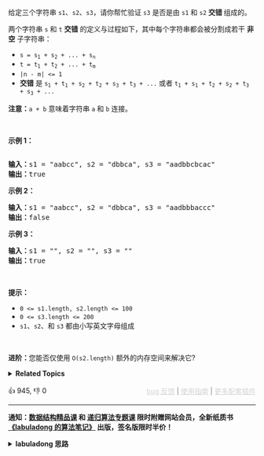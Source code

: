<p>给定三个字符串&nbsp;<code>s1</code>、<code>s2</code>、<code>s3</code>，请你帮忙验证&nbsp;<code>s3</code>&nbsp;是否是由&nbsp;<code>s1</code>&nbsp;和&nbsp;<code>s2</code><em> </em><strong>交错 </strong>组成的。</p>

<p>两个字符串 <code>s</code> 和 <code>t</code> <strong>交错</strong> 的定义与过程如下，其中每个字符串都会被分割成若干 <strong>非空</strong> 子字符串：</p>

<ul> 
 <li><code>s = s<sub>1</sub> + s<sub>2</sub> + ... + s<sub>n</sub></code></li> 
 <li><code>t = t<sub>1</sub> + t<sub>2</sub> + ... + t<sub>m</sub></code></li> 
 <li><code>|n - m| &lt;= 1</code></li> 
 <li><strong>交错</strong> 是 <code>s<sub>1</sub> + t<sub>1</sub> + s<sub>2</sub> + t<sub>2</sub> + s<sub>3</sub> + t<sub>3</sub> + ...</code> 或者 <code>t<sub>1</sub> + s<sub>1</sub> + t<sub>2</sub> + s<sub>2</sub> + t<sub>3</sub> + s<sub>3</sub> + ...</code></li> 
</ul>

<p><strong>注意：</strong><code>a + b</code> 意味着字符串 <code>a</code> 和 <code>b</code> 连接。</p>

<p>&nbsp;</p>

<p><strong>示例 1：</strong></p> 
<img alt="" src="https://assets.leetcode.com/uploads/2020/09/02/interleave.jpg" /> 
<pre>
<strong>输入：</strong>s1 = "aabcc", s2 = "dbbca", s3 = "aadbbcbcac"
<strong>输出：</strong>true
</pre>

<p><strong>示例 2：</strong></p>

<pre>
<strong>输入：</strong>s1 = "aabcc", s2 = "dbbca", s3 = "aadbbbaccc"
<strong>输出：</strong>false
</pre>

<p><strong>示例 3：</strong></p>

<pre>
<strong>输入：</strong>s1 = "", s2 = "", s3 = ""
<strong>输出：</strong>true
</pre>

<p>&nbsp;</p>

<p><strong>提示：</strong></p>

<ul> 
 <li><code>0 &lt;= s1.length, s2.length &lt;= 100</code></li> 
 <li><code>0 &lt;= s3.length &lt;= 200</code></li> 
 <li><code>s1</code>、<code>s2</code>、和 <code>s3</code> 都由小写英文字母组成</li> 
</ul>

<p>&nbsp;</p>

<p><strong>进阶：</strong>您能否仅使用 <code>O(s2.length)</code> 额外的内存空间来解决它?</p>

<details><summary><strong>Related Topics</strong></summary>字符串 | 动态规划</details><br>

<div>👍 945, 👎 0<span style='float: right;'><span style='color: gray;'><a href='https://github.com/labuladong/fucking-algorithm/discussions/939' target='_blank' style='color: lightgray;text-decoration: underline;'>bug 反馈</a> | <a href='https://labuladong.gitee.io/article/fname.html?fname=jb插件简介' target='_blank' style='color: lightgray;text-decoration: underline;'>使用指南</a> | <a href='https://labuladong.github.io/algo/images/others/%E5%85%A8%E5%AE%B6%E6%A1%B6.jpg' target='_blank' style='color: lightgray;text-decoration: underline;'>更多配套插件</a></span></span></div>

<div id="labuladong"><hr>

**通知：[数据结构精品课](https://aep.h5.xeknow.com/s/1XJHEO) 和 [递归算法专题课](https://aep.xet.tech/s/3YGcq3) 限时附赠网站会员，全新纸质书[《labuladong 的算法笔记》](https://labuladong.gitee.io/algo/images/book/book_intro_qrcode.jpg) 出版，签名版限时半价！**

<details><summary><strong>labuladong 思路</strong></summary>

## 基本思路

如果你看过前文 [单链表六大解题套路](https://appktavsiei5995.pc.xiaoe-tech.com/detail/i_629e1210e4b01a4852089b26/1) 中讲解的 [21. 合并两个有序链表](/problems/merge-two-sorted-lists) 就会发现，题目巴拉巴拉说了一大堆，**实则就是一个使用双指针技巧合并两个字符串的过程**。

双指针的大致逻辑如下：

```java
int i = 0, j = 0;
for (int k = 0; k < s3.length; k++) {
    if (s1[i] == s3[k]) {
        i++;
    } else if (s2[j] == s3[k]) {
        j++;
    }
}
assert i == s1.length() && j == s2.length();
```

但本题跟普通的数组/链表双指针技巧不同的是，这里需要穷举所有情况。比如 `s1[i], s2[j]` 都能匹配 `s3[k]` 的时候，到底应该让谁来匹配，才能完全合并出 `s3` 呢？

回答这个问题很简单，我不知道让谁来，那就都来试一遍好了，前文 [经典动态规划：最长公共子序列](https://appktavsiei5995.pc.xiaoe-tech.com/detail/i_6298793ae4b09dda12708be8/1) 和 [经典动态规划：编辑距离](https://labuladong.github.io/article/fname.html?fname=编辑距离) 都处理过类似的情况。

所以本题肯定需要一个递归函数来穷举双指针的匹配过程，然后用一个备忘录消除递归过程中的重叠子问题，也就能写出自顶向下的递归的动态规划解法了。

**标签：[动态规划](https://mp.weixin.qq.com/mp/appmsgalbum?__biz=MzAxODQxMDM0Mw==&action=getalbum&album_id=1318881141113536512)，[双指针](https://mp.weixin.qq.com/mp/appmsgalbum?__biz=MzAxODQxMDM0Mw==&action=getalbum&album_id=2120596033251475465)**

## 解法代码

提示：🟢 标记的是我写的解法代码，🤖 标记的是 chatGPT 翻译的多语言解法代码。如有错误，可以 [点这里](https://github.com/labuladong/fucking-algorithm/issues/1113) 反馈和修正。

<div class="tab-panel"><div class="tab-nav">
<button data-tab-item="cpp" class="tab-nav-button btn " data-tab-group="default" onclick="switchTab(this)">cpp🤖</button>

<button data-tab-item="python" class="tab-nav-button btn " data-tab-group="default" onclick="switchTab(this)">python🤖</button>

<button data-tab-item="java" class="tab-nav-button btn active" data-tab-group="default" onclick="switchTab(this)">java🟢</button>

<button data-tab-item="go" class="tab-nav-button btn " data-tab-group="default" onclick="switchTab(this)">go🤖</button>

<button data-tab-item="javascript" class="tab-nav-button btn " data-tab-group="default" onclick="switchTab(this)">javascript🤖</button>
</div><div class="tab-content">
<div data-tab-item="cpp" class="tab-item " data-tab-group="default"><div class="highlight">

```cpp
// 注意：cpp 代码由 chatGPT🤖 根据我的 java 代码翻译，旨在帮助不同背景的读者理解算法逻辑。
// 本代码已经通过力扣的测试用例，应该可直接成功提交。

class Solution {
public:
    bool isInterleave(string s1, string s2, string s3) {
        int m = s1.length(), n = s2.length();
        // 如果长度对不上，必然不可能
        if (m + n != s3.length()) {
            return false;
        }
        // 备忘录，其中 -1 代表未计算，0 代表 false，1 代表 true
        memo = vector<vector<int>>(m + 1, vector<int>(n + 1, -1));
        return dp(s1, 0, s2, 0, s3);
    }

    // 定义：计算 s1[i..] 和 s2[j..] 是否能组合出 s3[i+j..]
    bool dp(string& s1, int i, string& s2, int j, string& s3) {
        int k = i + j;
        // base case，s3 构造完成
        if (k == s3.length()) {
            return true;
        }
        // 查备忘录，如果已经计算过，直接返回
        if (memo[i][j] != -1) {
            return memo[i][j] == 1 ? true : false;
        }

        bool res = false;
        // 如果，s1[i] 可以匹配 s3[k]，那么填入 s1[i] 试一下
        if (i < s1.length() && s1[i] == s3[k]) {
            res = dp(s1, i + 1, s2, j, s3);
        }
        // 如果，s1[i] 匹配不了，s2[j] 可以匹配，那么填入 s2[j] 试一下
        if (j < s2.length() && s2[j] == s3[k]) {
            res = res || dp(s1, i, s2, j + 1, s3);
        }
        // 如果 s1[i] 和 s2[j] 都匹配不了，则返回 false
        // 将结果存入备忘录
        memo[i][j] = res == true ? 1 : 0;

        return res;
    }

private:
    vector<vector<int>> memo;
};
```

</div></div>

<div data-tab-item="python" class="tab-item " data-tab-group="default"><div class="highlight">

```python
# 注意：python 代码由 chatGPT🤖 根据我的 java 代码翻译，旨在帮助不同背景的读者理解算法逻辑。
# 本代码已经通过力扣的测试用例，应该可直接成功提交。

class Solution:
    def isInterleave(self, s1: str, s2: str, s3: str) -> bool:
        m, n = len(s1), len(s2)
        # 如果长度对不上，必然不可能
        if m + n != len(s3):
            return False
        # 备忘录，其中 -1 代表未计算，0 代表 false，1 代表 true
        memo = [[-1] * (n + 1) for _ in range(m + 1)]

        def dp(s1, i, s2, j, s3):
            k = i + j
            # base case，s3 构造完成
            if k == len(s3):
                return True
            # 查备忘录，如果已经计算过，直接返回
            if memo[i][j] != -1:
                return True if memo[i][j] == 1 else False

            res = False
            # 如果，s1[i] 可以匹配 s3[k]，那么填入 s1[i] 试一下
            if i < len(s1) and s1[i] == s3[k]:
                res = dp(s1, i + 1, s2, j, s3)
            # 如果，s1[i] 匹配不了，s2[j] 可以匹配，那么填入 s2[j] 试一下
            if j < len(s2) and s2[j] == s3[k]:
                res = res or dp(s1, i, s2, j + 1, s3)
            # 如果 s1[i] 和 s2[j] 都匹配不了，则返回 false
            # 将结果存入备忘录
            memo[i][j] = 1 if res else 0

            return res

        return dp(s1, 0, s2, 0, s3)
```

</div></div>

<div data-tab-item="java" class="tab-item active" data-tab-group="default"><div class="highlight">

```java
class Solution {
    public boolean isInterleave(String s1, String s2, String s3) {
        int m = s1.length(), n = s2.length();
        // 如果长度对不上，必然不可能
        if (m + n != s3.length()) {
            return false;
        }
        // 备忘录，其中 -1 代表未计算，0 代表 false，1 代表 true
        memo = new int[m + 1][n + 1];
        for (int[] row : memo) {
            Arrays.fill(row, -1);
        }

        return dp(s1, 0, s2, 0, s3);
    }

    int[][] memo;

    // 定义：计算 s1[i..] 和 s2[j..] 是否能组合出 s3[i+j..]
    boolean dp(String s1, int i, String s2, int j, String s3) {
        int k = i + j;
        // base case，s3 构造完成
        if (k == s3.length()) {
            return true;
        }
        // 查备忘录，如果已经计算过，直接返回
        if (memo[i][j] != -1) {
            return memo[i][j] == 1 ? true : false;
        }

        boolean res = false;
        // 如果，s1[i] 可以匹配 s3[k]，那么填入 s1[i] 试一下
        if (i < s1.length() && s1.charAt(i) == s3.charAt(k)) {
            res = dp(s1, i + 1, s2, j, s3);
        }
        // 如果，s1[i] 匹配不了，s2[j] 可以匹配，那么填入 s2[j] 试一下
        if (j < s2.length() && s2.charAt(j) == s3.charAt(k)) {
            res = res || dp(s1, i, s2, j + 1, s3);
        }
        // 如果 s1[i] 和 s2[j] 都匹配不了，则返回 false
        // 将结果存入备忘录
        memo[i][j] = res == true ? 1 : 0;

        return res;
    }
}
```

</div></div>

<div data-tab-item="go" class="tab-item " data-tab-group="default"><div class="highlight">

```go
// 注意：go 代码由 chatGPT🤖 根据我的 java 代码翻译，旨在帮助不同背景的读者理解算法逻辑。
// 本代码已经通过力扣的测试用例，应该可直接成功提交。

func isInterleave(s1 string, s2 string, s3 string) bool {
    m, n := len(s1), len(s2)
    // 如果长度对不上，必然不可能
    if m+n != len(s3) {
        return false
    }
    // 备忘录，其中 -1 代表未计算，0 代表 false，1 代表 true
    memo := make([][]int, m+1)
    for i := range memo {
        memo[i] = make([]int, n+1)
        for j := range memo[i] {
            memo[i][j] = -1
        }
    }
    
    return dp(s1, 0, s2, 0, s3, memo)
}

// 定义：计算 s1[i..] 和 s2[j..] 是否能组合出 s3[i+j..]
func dp(s1 string, i int, s2 string, j int, s3 string, memo [][]int) bool {
    k := i + j
    // base case，s3 构造完成
    if k == len(s3) {
        return true
    }
    // 查备忘录，如果已经计算过，直接返回
    if memo[i][j] != -1 {
        return memo[i][j] == 1
    }

    res := false
    // 如果，s1[i] 可以匹配 s3[k]，那么填入 s1[i] 试一下
    if i < len(s1) && s1[i] == s3[k] {
        res = dp(s1, i+1, s2, j, s3, memo)
    }
    // 如果，s1[i] 匹配不了，s2[j] 可以匹配，那么填入 s2[j] 试一下
    if j < len(s2) && s2[j] == s3[k] {
        res = res || dp(s1, i, s2, j+1, s3, memo)
    }
    // 如果 s1[i] 和 s2[j] 都匹配不了，则返回 false
    // 将结果存入备忘录
    memo[i][j] = 0
    if res {
        memo[i][j] = 1
    }

    return res
}
```

</div></div>

<div data-tab-item="javascript" class="tab-item " data-tab-group="default"><div class="highlight">

```javascript
// 注意：javascript 代码由 chatGPT🤖 根据我的 java 代码翻译，旨在帮助不同背景的读者理解算法逻辑。
// 本代码不保证正确性，仅供参考。如有疑惑，可以参照我写的 java 代码对比查看。

var isInterleave = function(s1, s2, s3) {
    let m = s1.length, n = s2.length;
    // 如果长度对不上，必然不可能
    if (m + n !== s3.length) {
        return false;
    }
    // 备忘录，其中 -1 代表未计算，0 代表 false，1 代表 true
    let memo = new Array(m+1).map(() => new Array(n+1).fill(-1));
    
    return dp(s1, 0, s2, 0, s3);
};

// 定义：计算 s1[i..] 和 s2[j..] 是否能组合出 s3[i+j..]
var dp = function(s1, i, s2, j, s3, memo) {
    let k = i + j;
    // base case，s3 构造完成
    if (k === s3.length) {
        return true;
    }
    // 查备忘录，如果已经计算过，直接返回
    if (memo[i][j] !== -1) {
        return memo[i][j] === 1 ? true : false;
    }

    let res = false;
    // 如果，s1[i] 可以匹配 s3[k]，那么填入 s1[i] 试一下
    if (i < s1.length && s1.charAt(i) === s3.charAt(k)) {
        res = dp(s1, i + 1, s2, j, s3, memo);
    }
    // 如果，s1[i] 匹配不了，s2[j] 可以匹配，那么填入 s2[j] 试一下
    if (j < s2.length && s2.charAt(j) === s3.charAt(k)) {
        res = res || dp(s1, i, s2, j + 1, s3, memo);
    }
    // 如果 s1[i] 和 s2[j] 都匹配不了，则返回 false
    // 将结果存入备忘录
    memo[i][j] = res === true ? 1 : 0;

    return res;
}
```

</div></div>
</div></div>

</details>
</div>



